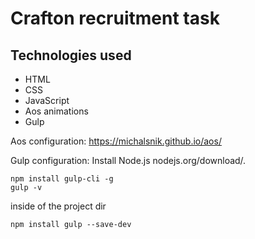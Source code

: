 # Crafton recruitment task

## Technologies used

- HTML
- CSS
- JavaScript
- Aos animations
- Gulp

Aos configuration:
https://michalsnik.github.io/aos/

Gulp configuration:
Install Node.js
nodejs.org/download/.
```
npm install gulp-cli -g
gulp -v
```

inside of the project dir

```
npm install gulp --save-dev
```
